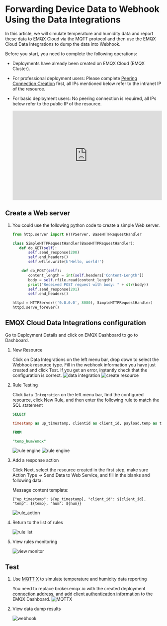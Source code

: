 # Forwarding Device Data to Webhook Using the Data Integrations

In this article, we will simulate temperature and humidity data and report these data to EMQX Cloud via the MQTT protocol and then use the EMQX Cloud Data Integrations to dump the data into Webhook.

Before you start, you need to complete the following operations:

- Deployments have already been created on EMQX Cloud (EMQX Cluster).
- For professional deployment users: Please complete [Peering Connection Creation](../deployments/vpc_peering.md) first, all IPs mentioned below refer to the intranet IP of the resource.
- For basic deployment users: No peering connection is required, all IPs below refer to the public IP of the resource.

  <div style="position: relative; padding: 30% 45%;">
  <iframe style="position: absolute; width: 100%; height: 100%; left: 0; top: 0;" src="https://www.youtube.com/embed/fXahRUaQaHE" title="YouTube video player" frameborder="0" allow="accelerometer; autoplay; encrypted-media; gyroscope; picture-in-picture" allowfullscreen></iframe>
  </div>

## Create a Web server

1. You could use the following python code to create a simple Web server.

   ```python
   from http.server import HTTPServer, BaseHTTPRequestHandler

   class SimpleHTTPRequestHandler(BaseHTTPRequestHandler):
      def do_GET(self):
          self.send_response(200)
          self.end_headers()
          self.wfile.write(b'Hello, world!')

       def do_POST(self):
          content_length = int(self.headers['Content-Length'])
          body = self.rfile.read(content_length)
          print("Received POST request with body: " + str(body))
          self.send_response(201)
          self.end_headers()

   httpd = HTTPServer(('0.0.0.0', 8080), SimpleHTTPRequestHandler)
   httpd.serve_forever()
   ```

## EMQX Cloud Data Integrations configuration

Go to Deployment Details and click on EMQX Dashboard to go to Dashboard.

1. New Resource
   
   Click on Data Integrations on the left menu bar, drop down to select the Webhook resource type. Fill in the webhook information you have just created and click Test. If you get an error, instantly check that the configuration is correct.
   ![data integration](./_assets/data_integrations_webhook.png)
   ![create resource](./_assets/webhook_create_resource.png)

2. Rule Testing
   
   Click `Data Integration` on the left menu bar, find the configured resource, click New Rule, and then enter the following rule to match the SQL statement

   ```sql
   SELECT

   timestamp as up_timestamp, clientid as client_id, payload.temp as temp, payload.hum as hum

   FROM

   "temp_hum/emqx"
   ```

   ![rule engine](./_assets/webhook_create_rule.png)
   ![rule engine](./_assets/webhook_create_rule_1.png)

3. Add a response action
   
   Click Next, select the resource created in the first step, make sure Action Type → Send Data to Web Service, and fill in the blanks and following data:

   Message content template:

   ```
   {"up_timestamp": ${up_timestamp}, "client_id": ${client_id}, "temp": ${temp}, "hum": ${hum}}
   ```

   ![rule_action](./_assets/webhook_create_action.png)

4. Return to the list of rules
   
   ![rule list](./_assets/webhook_view_list.png)
5. View rules monitoring
   
   ![view monitor](./_assets/view_monitor_webhook.png)

## Test

1. Use [MQTT X](https://mqttx.app/) to simulate temperature and humidity data reporting

   You need to replace broker.emqx.io with the created deployment [connection address](../deployments/view_deployment.md), and add [client authentication information](../deployments/auth.md) to the EMQX Dashboard.
   ![MQTTX](./_assets/webhook_mqttx_publish.png)

2. View data dump results

   ![webhook](./_assets/webhook_query_result.png)
